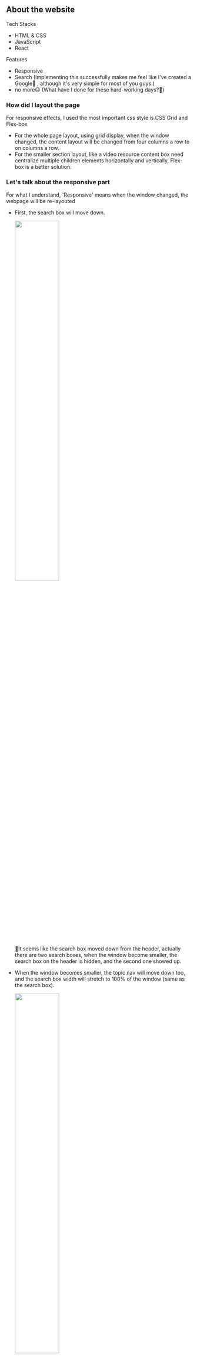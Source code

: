 ## About the website

Tech Stacks

* HTML & CSS
* JavaScript
* React

Features

* Responsive
* Search (Implementing this successfully makes me feel like I've created a Google🤣 , although it's very simple for most of you guys.)
* no more☹️ (What have I done for these hard-working days?🤯)

### How did I layout the page

For responsive effects, I used the most important css style is CSS Grid and Flex-box

*  For the whole page layout,  using grid display, when the window changed, the content layout will be changed from four columns a row to on columns a row.
* For the smaller section layout, like a video resource content box need centralize multiple children elements horizontally and vertically, Flex-box is a better solution.

### Let's talk about the responsive part

For what I understand, 'Responsive' means when the window changed, the webpage will be re-layouted

* First, the search box will move down.

  <img src="https://github.com/wwsu97/fedhub_beta/blob/master/docs/images/resp_1.gif" width=50%>

  🤔It seems like the search box moved down from the header, actually there are two search boxes, when the window become smaller, the search box on the header is hidden, and the second one showed up.

* When the window becomes smaller, the topic nav will move down too, and the search box width will stretch to 100% of the window (same as the search box).

  <img src="https://github.com/wwsu97/fedhub_beta/blob/master/docs/images/resp_2.gif" width=50%>

* When it becomes smallerrrrr😆, the nav bar will pass away peacefully, and its son The Menu Icon will inherit his father's mission!🚀

  <img src="https://github.com/wwsu97/fedhub_beta/blob/master/docs/images/resp_3.gif" width=50%>

  🤔How can the menu slide down?

  * set menu position as relative, give is a default position from top 0px
  * and when the menu is clicked, change it from top like 200px, and set a transition time like 1s.

  🤩The rotating menu icon?

  * Same as menu, when it clicked, change the rotating degree.

* When it becomes smaller for the last time, it will get into the "Mobile Mode"

  <img src="https://github.com/wwsu97/fedhub_beta/blob/master/docs/images/resp_4.gif" width=50%>

  * it will show extra three buttons, and you know what they are for😌

## The ➕➖➗✖️ Part

📌 —— TODO —— 

## About the FedHub

### What is FedHub?

FedHub is a website which integrates front-end development resources with good qualities.

### The topics

There are six topics on FedHub, and the contents are just some fake data for now.

* HTML&CSS
* JavaScript
* React
* Vue
* Angular
* Bootstrap

### The resource kinds

There are three kinds for now:

* video
* article
* book

### The Content

The resource contents are linked with outside links, like YouTube, Medium links.







